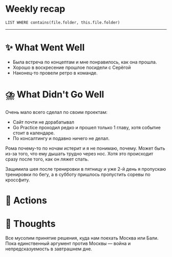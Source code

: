 # Weekly recap
``` dataview
LIST WHERE contains(file.folder, this.file.folder)

```



---
# ✨ What Went Well

- Была встреча по концептам и мне понравилось, как она прошла. 
- Хорошо в воскресение прошлое посидели с Серёгой
- Наконец-то провели ретро в команде. 


#  ⛈️ What Didn't Go Well

Очень мало всего сделал по своим проектам:
- Сайт почти не дорабатывал
- Go Practice проходил редко и прошел только 1 главу, хотя событие стоит в календаре. 
- По консалтингу и подавно ничего не делал. 

Рома почему-то по ночам истерит и я не понимаю, почему. Может быть из-за того, что ему дышать трудно через нос. Хотя это происходит сразу после того, как он ляжет спать. 

Защимила шея после тренировки в пятницу и уже 2-й день я пропускаю тренировки по бегу, а в субботу пришлось пропустить соревы по кроссфиту. 

# 💫 Actions



# 🤔 Thoughts 

Все мусолим принятие решения, куда нам поехать Москва или Бали. Пока единственный аргумент против Москвы — война и непредсказуемость в завтрашнем дне. 
